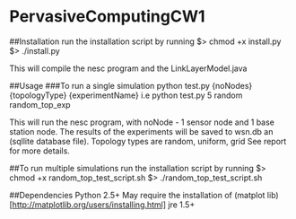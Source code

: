 # PervasiveComputingCW1
##Installation
run the installation script by running 
$> chmod +x install.py
$> ./install.py

This will compile the nesc program and the LinkLayerModel.java

##Usage
###To run a single simulation 
python test.py {noNodes} {topologyType} {experimentName}
i.e python test.py 5 random random_top_exp

This will run the nesc program, with noNode - 1 sensor node and 1 base station node.
The results of the experiments will be saved to wsn.db an (sqllite database file).
Topology types are random, uniform, grid
See report for more details.

##To run multiple simulations
run the installation script by running 
$> chmod +x random_top_test_script.sh
$> ./random_top_test_script.sh


##Dependencies
Python 2.5+
May require the installation of (matplot lib)[http://matplotlib.org/users/installing.html]
jre 1.5+
